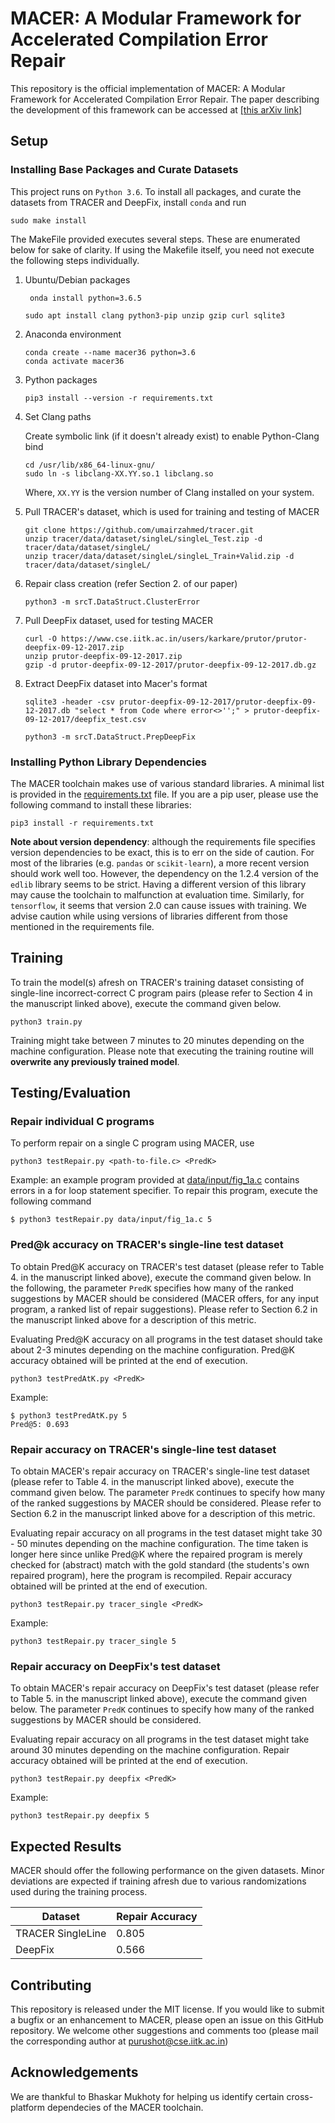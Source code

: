 # MACER: A Modular Framework for Accelerated Compilation Error Repair

This repository is the official implementation of MACER: A Modular Framework for Accelerated Compilation Error Repair. The paper describing the development of this framework can be accessed at [[this arXiv link]](https://arxiv.org/abs/2005.14015)

## Setup

### Installing Base Packages and Curate Datasets

This project runs on `Python 3.6`.
To install all packages, and curate the datasets from TRACER and DeepFix, install `conda` and run

`sudo make install`

The MakeFile provided executes several steps. These are enumerated below for sake of clarity. If using the Makefile itself, you need not execute the following steps individually.

1. Ubuntu/Debian packages
    
    ` onda install python=3.6.5`
    
    `sudo apt install clang python3-pip unzip gzip curl sqlite3`

1. Anaconda environment
    
    ```
    conda create --name macer36 python=3.6
	conda activate macer36
    ```

1. Python packages
    
    `pip3 install --version -r requirements.txt`

1. Set Clang paths

    Create symbolic link (if it doesn't already exist) to enable Python-Clang bind
    ```
    cd /usr/lib/x86_64-linux-gnu/
    sudo ln -s libclang-XX.YY.so.1 libclang.so
    ```

    Where, `XX.YY` is the version number of Clang installed on your system.

1. Pull TRACER's dataset, which is used for training and testing of MACER

    ```
    git clone https://github.com/umairzahmed/tracer.git
    unzip tracer/data/dataset/singleL/singleL_Test.zip -d tracer/data/dataset/singleL/
    unzip tracer/data/dataset/singleL/singleL_Train+Valid.zip -d tracer/data/dataset/singleL/
    ```

1. Repair class creation (refer Section 2. of our paper)

    `python3 -m srcT.DataStruct.ClusterError`

1. Pull DeepFix dataset, used for testing MACER

	```
    curl -O https://www.cse.iitk.ac.in/users/karkare/prutor/prutor-deepfix-09-12-2017.zip
	unzip prutor-deepfix-09-12-2017.zip
	gzip -d prutor-deepfix-09-12-2017/prutor-deepfix-09-12-2017.db.gz
    ```

1. Extract DeepFix dataset into Macer's format

    ```
    sqlite3 -header -csv prutor-deepfix-09-12-2017/prutor-deepfix-09-12-2017.db "select * from Code where error<>'';" > prutor-deepfix-09-12-2017/deepfix_test.csv
    
	python3 -m srcT.DataStruct.PrepDeepFix
    ```
### Installing Python Library Dependencies

The MACER toolchain makes use of various standard libraries. A minimal list is provided in the [requirements.txt](requirements.txt) file. If you are a pip user, please use the following command to install these libraries:

```setup
pip3 install -r requirements.txt
```
**Note about version dependency**: although the requirements file specifies version dependencies to be exact, this is to err on the side of caution. For most of the libraries (e.g. `pandas` or `scikit-learn`), a more recent version should work well too. However, the dependency on the 1.2.4 version of the `edlib` library seems to be strict. Having a different version of this library may cause the toolchain to malfunction at evaluation time. Similarly, for `tensorflow`, it seems that version 2.0 can cause issues with training. We advise caution while using versions of libraries different from those mentioned in the requirements file.

## Training

To train the model(s) afresh on TRACER's training dataset consisting of single-line incorrect-correct C program pairs (please refer to Section 4 in the manuscript linked above), execute the command given below.

```train
python3 train.py 
```
Training might take between 7 minutes to 20 minutes depending on the machine configuration. Please note that executing the training routine will **overwrite any previously trained model**.

## Testing/Evaluation

### Repair individual C programs
To perform repair on a single C program using MACER, use
```eval
python3 testRepair.py <path-to-file.c> <PredK>
```

Example: an example program provided at [data/input/fig_1a.c](data/input/fig_1a.c) contains errors in a for loop statement specifier. To repair this program, execute the following command
```eval
$ python3 testRepair.py data/input/fig_1a.c 5
```

### Pred@k accuracy on TRACER's single-line test dataset
To obtain Pred@K accuracy on TRACER's test dataset (please refer to Table 4. in the manuscript linked above), execute the command given below. In the following, the parameter `PredK` specifies how many of the ranked suggestions by MACER should be considered (MACER offers, for any input program, a ranked list of repair suggestions). Please refer to Section 6.2 in the manuscript linked above for a description of this metric.

Evaluating Pred@K accuracy on all programs in the test dataset should take about 2-3 minutes depending on the machine configuration. Pred@K accuracy obtained will be printed at the end of execution.
```eval
python3 testPredAtK.py <PredK>
```                                     

Example:
```eval
$ python3 testPredAtK.py 5
Pred@5: 0.693
```

### Repair accuracy on TRACER's single-line test dataset
To obtain MACER's repair accuracy on TRACER's single-line test dataset (please refer to Table 4. in the manuscript linked above), execute the command given below. The parameter `PredK` continues to specify how many of the ranked suggestions by MACER should be considered. Please refer to Section 6.2 in the manuscript linked above for a description of this metric.

Evaluating repair accuracy on all programs in the test dataset might take 30 - 50 minutes depending on the machine configuration. The time taken is longer here since unlike Pred@K where the repaired program is merely checked for (abstract) match with the gold standard  (the students's own repaired program), here the program is recompiled. Repair accuracy obtained will be printed at the end of execution.

```eval
python3 testRepair.py tracer_single <PredK>
```

Example:
```eval
python3 testRepair.py tracer_single 5
```

### Repair accuracy on DeepFix's test dataset
To obtain MACER's repair accuracy on DeepFix's test dataset (please refer to Table 5. in the manuscript linked above), execute the command given below. The parameter `PredK` continues to specify how many of the ranked suggestions by MACER should be considered. 

Evaluating repair accuracy on all programs in the test dataset might take around 30 minutes depending on the machine configuration. Repair accuracy obtained will be printed at the end of execution.

```eval
python3 testRepair.py deepfix <PredK>
```

Example:
```eval
python3 testRepair.py deepfix 5
```

## Expected Results

MACER should offer the following performance on the given datasets. Minor deviations are expected if training afresh due to various randomizations used during the training process.

| Dataset           | Repair Accuracy |
| ----------------- | --------------- |
| TRACER SingleLine | 0.805           |
| DeepFix           | 0.566           |

## Contributing
This repository is released under the MIT license. If you would like to submit a bugfix or an enhancement to MACER, please open an issue on this GitHub repository. We welcome other suggestions and comments too (please mail the corresponding author at purushot@cse.iitk.ac.in)

## Acknowledgements
We are thankful to Bhaskar Mukhoty for helping us identify certain cross-platform dependecies of the MACER toolchain.

